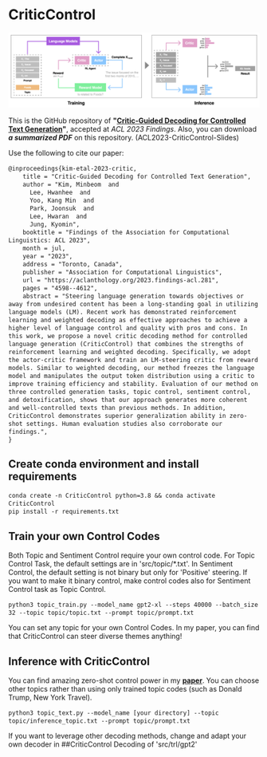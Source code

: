 # CriticControl

![alt text](Overview.png "Main Figure")

This is the GitHub repository of **"[Critic-Guided Decoding for Controlled Text Generation](https://aclanthology.org/2023.findings-acl.281/)"**, accepted at *ACL 2023 Findings*. Also, you can download ***a summarized PDF*** on this repository. (ACL2023-CriticControl-Slides)

Use the following to cite our paper:

```
@inproceedings{kim-etal-2023-critic,
    title = "Critic-Guided Decoding for Controlled Text Generation",
    author = "Kim, Minbeom  and
      Lee, Hwanhee  and
      Yoo, Kang Min  and
      Park, Joonsuk  and
      Lee, Hwaran  and
      Jung, Kyomin",
    booktitle = "Findings of the Association for Computational Linguistics: ACL 2023",
    month = jul,
    year = "2023",
    address = "Toronto, Canada",
    publisher = "Association for Computational Linguistics",
    url = "https://aclanthology.org/2023.findings-acl.281",
    pages = "4598--4612",
    abstract = "Steering language generation towards objectives or away from undesired content has been a long-standing goal in utilizing language models (LM). Recent work has demonstrated reinforcement learning and weighted decoding as effective approaches to achieve a higher level of language control and quality with pros and cons. In this work, we propose a novel critic decoding method for controlled language generation (CriticControl) that combines the strengths of reinforcement learning and weighted decoding. Specifically, we adopt the actor-critic framework and train an LM-steering critic from reward models. Similar to weighted decoding, our method freezes the language model and manipulates the output token distribution using a critic to improve training efficiency and stability. Evaluation of our method on three controlled generation tasks, topic control, sentiment control, and detoxification, shows that our approach generates more coherent and well-controlled texts than previous methods. In addition, CriticControl demonstrates superior generalization ability in zero-shot settings. Human evaluation studies also corroborate our findings.",
}
```

## Create conda environment and install requirements
```
conda create -n CriticControl python=3.8 && conda activate CriticControl
pip install -r requirements.txt
```

## Train your own Control Codes
Both Topic and Sentiment Control require your own control code. For Topic Control Task, the default settings are in 'src/topic/*.txt'. In Sentiment Control, the default setting is not binary but only for 'Positive' steering. If you want to make it binary control, make control codes also for Sentiment Control task as Topic Control.

```
python3 topic_train.py --model_name gpt2-xl --steps 40000 --batch_size 32 --topic topic/topic.txt --prompt topic/prompt.txt
```

You can set any topic for your own Control Codes. In my paper, you can find that CriticControl can steer diverse themes anything!

## Inference with CriticControl
You can find amazing zero-shot control power in my **[paper]((https://aclanthology.org/2023.findings-acl.281/))**. You can choose other topics rather than using only trained topic codes (such as Donald Trump, New York Travel).

```
python3 topic_text.py --model_name [your directory] --topic topic/inference_topic.txt --prompt topic/prompt.txt
```

If you want to leverage other decoding methods, change and adapt your own decoder in ##CriticControl Decoding of 'src/trl/gpt2'





